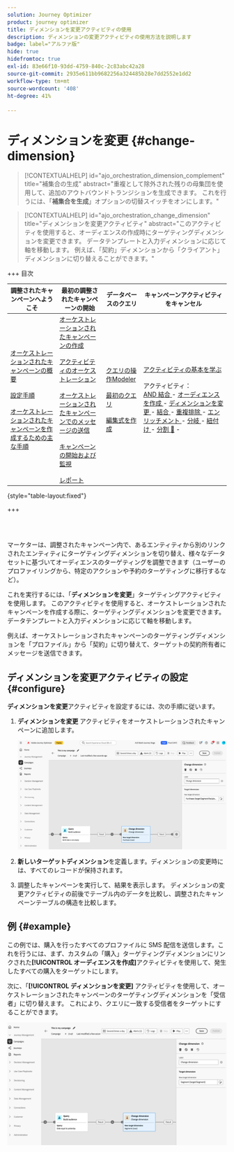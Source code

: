 ```yaml
---
solution: Journey Optimizer
product: journey optimizer
title: ディメンションを変更アクティビティの使用
description: ディメンションの変更アクティビティの使用方法を説明します
badge: label="アルファ版"
hide: true
hidefromtoc: true
exl-id: 83e66f10-93dd-4759-840c-2c83abc42a28
source-git-commit: 2935e611bb9682256a324485b28e7dd2552e1dd2
workflow-type: tm+mt
source-wordcount: '408'
ht-degree: 41%

---
```


# ディメンションを変更 {#change-dimension}

>[!CONTEXTUALHELP]
>id="ajo_orchestration_dimension_complement"
>title="補集合の生成"
>abstract="重複として除外された残りの母集団を使用して、追加のアウトバウンドトランジションを生成できます。 これを行うには、「**補集合を生成**」オプションの切替スイッチをオンにします。"

>[!CONTEXTUALHELP]
>id="ajo_orchestration_change_dimension"
>title="ディメンションを変更アクティビティ"
>abstract="このアクティビティを使用すると、オーディエンスの作成時にターゲティングディメンションを変更できます。 データテンプレートと入力ディメンションに応じて軸を移動します。 例えば、「契約」ディメンションから「クライアント」ディメンションに切り替えることができます。"

+++ 目次

| 調整されたキャンペーンへようこそ | 最初の調整されたキャンペーンの開始 | データベースのクエリ | キャンペーンアクティビティをキャンセル |
|---|---|---|---|
| [ オーケストレーションされたキャンペーンの概要 ](gs-orchestrated-campaigns.md)<br/><br/>[ 設定手順 ](configuration-steps.md)<br/><br/>[ オーケストレーションされたキャンペーンを作成するための主な手順 ](gs-campaign-creation.md) | [ オーケストレーションされたキャンペーンの作成 ](create-orchestrated-campaign.md)<br/><br/>[ アクティビティのオーケストレーション ](orchestrate-activities.md)<br/><br/>[ オーケストレーションされたキャンペーンでのメッセージの送信 ](send-messages.md)<br/><br/>[ キャンペーンの開始および監視 ](start-monitor-campaigns.md)<br/><br/>[ レポート ](reporting-campaigns.md) | [ クエリの操作Modeler](orchestrated-query-modeler.md)<br/><br/>[ 最初のクエリ ](build-query.md)<br/><br/>[ 編集式を作成 ](edit-expressions.md) | [ アクティビティの基本を学ぶ ](activities/about-activities.md)<br/><br/> アクティビティ：<br/>[AND 結合 ](activities/and-join.md) - [ オーディエンスを作成 ](activities/build-audience.md) - [ ディメンションを変更 ](activities/change-dimension.md) - [ 結合 ](activities/combine.md) - [ 重複排除 ](activities/deduplication.md) - [ エンリッチメント ](activities/enrichment.md) - [ 分岐 ](activities/fork.md) - [ 紐付け ](activities/reconciliation.md) - [ 分割 ](activities/split.md) [&#128279;](activities/wait.md) - |

{style="table-layout:fixed"}

+++

<br/><br/>

マーケターは、調整されたキャンペーン内で、あるエンティティから別のリンクされたエンティティにターゲティングディメンションを切り替え、様々なデータセットに基づいてオーディエンスのターゲティングを調整できます（ユーザーのプロファイリングから、特定のアクションや予約のターゲティングに移行するなど）。

これを実行するには、「**ディメンションを変更**」ターゲティングアクティビティを使用します。 このアクティビティを使用すると、オーケストレーションされたキャンペーンを作成する際に、ターゲティングディメンションを変更できます。 データテンプレートと入力ディメンションに応じて軸を移動します。

例えば、オーケストレーションされたキャンペーンのターゲティングディメンションを「プロファイル」から「契約」に切り替えて、ターゲットの契約所有者にメッセージを送信できます。

<!--
>[!IMPORTANT]
>
>Please note that the **[!UICONTROL Change Dimension]** and **[!UICONTROL Change Data source]** activities should not be added in one row. If you need to use both activities consecutively, make sure you include an **[!UICONTROL Enrichement]** activity in between them. This ensures proper execution and prevents potential conflicts or errors.-->

## ディメンションを変更アクティビティの設定 {#configure}

**ディメンションを変更**&#x200B;アクティビティを設定するには、次の手順に従います。

1. **ディメンションを変更** アクティビティをオーケストレーションされたキャンペーンに追加します。

   ![](../assets/change-dimension.png)

1. **新しいターゲットディメンション**&#x200B;を定義します。ディメンションの変更時には、すべてのレコードが保持されます。

1. 調整したキャンペーンを実行して、結果を表示します。 ディメンションの変更アクティビティの前後でテーブル内のデータを比較し、調整されたキャンペーンテーブルの構造を比較します。

## 例 {#example}

この例では、購入を行ったすべてのプロファイルに SMS 配信を送信します。これを行うには、まず、カスタムの「購入」ターゲティングディメンションにリンクされた&#x200B;**[!UICONTROL オーディエンスを作成]**&#x200B;アクティビティを使用して、発生したすべての購入をターゲットにします。

次に、「**[!UICONTROL ディメンションを変更]** アクティビティを使用して、オーケストレーションされたキャンペーンのターゲティングディメンションを「受信者」に切り替えます。 これにより、クエリに一致する受信者をターゲットにすることができます。

![](../assets/change-dimension-example.png)
